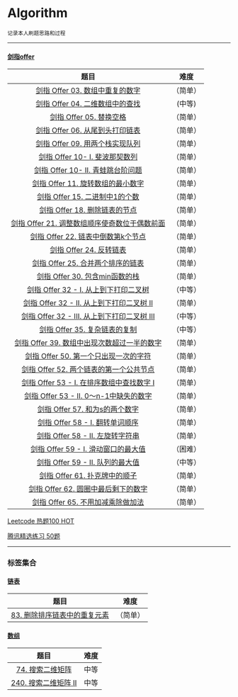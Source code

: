# Algorithm

```
记录本人刷题思路和过程
```

------

#### [剑指offer](./剑指offer "更新中")
|                             题目                             |   难度   |
| :----------------------------------------------------------: | :------: |
| [剑指 Offer 03. 数组中重复的数字](./剑指offer/剑指%20Offer%2003.%20数组中重复的数字.md) | （简单） |
| [剑指 Offer 04. 二维数组中的查找](./剑指offer/剑指%20Offer%2004.%20二维数组中的查找.md]) |  (中等)  |
| [剑指 Offer 05. 替换空格](./剑指offer/剑指%20Offer%2005.%20替换空格.md) | （简单） |
| [剑指 Offer 06. 从尾到头打印链表](./剑指offer/剑指%20Offer%2006.%20从尾到头打印链表.md) | （简单） |
| [剑指 Offer 09. 用两个栈实现队列](./剑指offer/剑指%20Offer%2009.%20用两个栈实现队列.md) | （简单） |
| [剑指 Offer 10- I. 斐波那契数列](./剑指offer/剑指%20Offer%2010-%20I.%20斐波那契数列.md) | （简单） |
| [剑指 Offer 10- II. 青蛙跳台阶问题](./剑指offer/剑指%20Offer%2010-%20II.%20青蛙跳台阶问题.md) | （简单） |
| [剑指 Offer 11. 旋转数组的最小数字](./剑指offer/剑指%20Offer%2011.%20旋转数组的最小数字.md) | （简单） |
| [剑指 Offer 15. 二进制中1的个数](./剑指offer/剑指%20Offer%2015.%20二进制中1的个数.md) | （简单） |
| [剑指 Offer 18. 删除链表的节点](./剑指offer/剑指%20Offer%2018.%20删除链表的节点.md) | （简单） |
| [剑指 Offer 21. 调整数组顺序使奇数位于偶数前面](./剑指offer/剑指%20Offer%2021.%20调整数组顺序使奇数位于偶数前面.md) | （简单） |
| [剑指 Offer 22. 链表中倒数第k个节点](./剑指offer/剑指%20Offer%2022.%20链表中倒数第k个节点.md) | （简单） |
| [剑指 Offer 24. 反转链表](./剑指offer/剑指%20Offer%2024.%20反转链表.md) | （简单） |
| [剑指 Offer 25. 合并两个排序的链表](./剑指offer/剑指%20Offer%2025.%20合并两个排序的链表.md) | （简单） |
| [剑指 Offer 30. 包含min函数的栈](./剑指offer/面试题30.%20包含min函数的栈.md) | （简单） |
| [剑指 Offer 32 - I. 从上到下打印二叉树](./剑指offer/剑指%20Offer%2032%20-%20I.%20从上到下打印二叉树.md) | （中等） |
| [剑指 Offer 32 - II. 从上到下打印二叉树 II](./剑指offer/剑指%20Offer%202%20-%20II.%20从上到下打印二叉树%20II.md) | （简单） |
| [剑指 Offer 32 - III. 从上到下打印二叉树 III](./剑指offer/剑指%20Offer%2032%20-%20III.%20从上到下打印二叉树%20III.md) | （中等） |
| [剑指 Offer 35. 复杂链表的复制](./剑指offer/剑指%20Offer%2035.%20复杂链表的复制.md) | （中等） |
| [剑指 Offer 39. 数组中出现次数超过一半的数字](./剑指offer/剑指%20Offer%2039.%20数组中出现次数超过一半的数字.md) | （简单） |
| [剑指 Offer 50. 第一个只出现一次的字符](./剑指offer/剑指%20Offer%2050.%20第一个只出现一次的字符.md) | （简单） |
| [剑指 Offer 52. 两个链表的第一个公共节点](./剑指offer/剑指%20Offer%2052.%20两个链表的第一个公共节点.md) | （简单） |
| [剑指 Offer 53 - I. 在排序数组中查找数字 I](./剑指offer/剑指%20Offer%2053%20-%20I.%20在排序数组中查找数字%20I.md) | （简单） |
| [剑指 Offer 53 - II. 0～n-1中缺失的数字](./剑指offer/剑指%20Offer%2053%20-%20II.%200～n-1中缺失的数字.md) | （简单） |
| [剑指 Offer 57. 和为s的两个数字](./剑指offer/剑指%20Offer%2057.%20和为s的两个数字.md) | （简单） |
| [剑指 Offer 58 - I. 翻转单词顺序](./剑指offer/剑指%20Offer%2058%20-%20I.%20翻转单词顺序.md) | （简单） |
| [剑指 Offer 58 - II. 左旋转字符串](./剑指offer/剑指%20Offer%2058%20-%20II.%20左旋转字符串.md) | （简单） |
| [剑指 Offer 59 - I. 滑动窗口的最大值](./剑指offer/剑指%20Offer%2059%20-%20I.%20滑动窗口的最大值.md) | （困难） |
| [剑指 Offer 59 - II. 队列的最大值](./剑指offer/剑指%20Offer%2059%20-%20II.%20队列的最大值.md) | （中等） |
| [剑指 Offer 61. 扑克牌中的顺子](./剑指offer/剑指%20Offer%2061.%20扑克牌中的顺子.md) | （简单） |
| [剑指 Offer 62. 圆圈中最后剩下的数字](./剑指offer/剑指%20Offer%2062.%20圆圈中最后剩下的数字.md) |（简单）|
| [剑指 Offer 65. 不用加减乘除做加法](./剑指offer/剑指%20Offer%2065.%20不用加减乘除做加法.md) | （简单） |


[Leetcode 热题100 HOT]()

[腾讯精选练习 50题]()

------


### 标签集合

#### [链表](./链表)
|题目|难度|
|:-:|:-:|
|[83. 删除排序链表中的重复元素](./链表/83.%20删除排序链表中的重复元素.md) |（简单）|


#### [数组](./数组)
|                             题目                             |   难度   |
| :----------------------------------------------------------: | :------: |
|[74. 搜索二维矩阵](./数组/74.%20搜索二维矩阵.md)|中等|
|[240. 搜索二维矩阵 II](./数组/240.%20搜索二维矩阵%20II.md)|中等|
